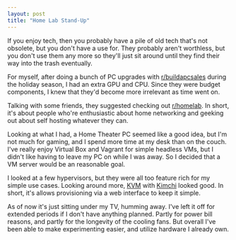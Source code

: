 ```yaml
---
layout: post
title: "Home Lab Stand-Up"
---
```


If you enjoy tech, then you probably have a pile of old tech that's not obsolete, but you don't have a use for. They probably aren't worthless, but you don't use them any more so they'll just sit around until they find their way into the trash eventually.

For myself, after doing a bunch of PC upgrades with [r/buildapcsales](https://www.reddit.com/r/buildapcsales) during the holiday season, I had an extra GPU and CPU. Since they were budget components, I knew that they'd become more irrelevant as time went on.

Talking with some friends, they suggested checking out [r/homelab](https://www.reddit.com/r/homelab). In short, it's about people who're enthusiastic about home networking and geeking out about self hosting whatever they can.

Looking at what I had, a Home Theater PC seemed like a good idea, but I'm not much for gaming, and I spend more time at my desk than on the couch. I've really enjoy Virtual Box and Vagrant for simple headless VMs, but I didn't like having to leave my PC on while I was away. So I decided that a VM server would be an reasonable goal.

I looked at a few hypervisors, but they were all too feature rich for my simple use cases. Looking around more, [KVM](https://jerrygamblin.com/2017/06/12/quickly-building-a-cloud-virtual-lab) with [Kimchi](https://www.ubuntuboss.com/ubuntu-server-18-04-as-a-hypervisor-using-kvm-and-kimchi-for-vm-management) looked good. In short, it's allows provisioning via a web interface to keep it simple.

As of now it's just sitting under my TV, humming away. I've left it off for extended periods if I don't have anything planned. Partly for power bill reasons, and partly for the longevity of the cooling fans. But overall I've been able to make experimenting easier, and utilize hardware I already own.